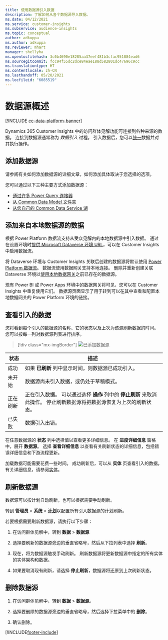 ```yaml
---
title: 使用数据源引入数据
description: 了解如何从各个数据源导入数据。
ms.date: 04/12/2021
ms.service: customer-insights
ms.subservice: audience-insights
ms.topic: conceptual
author: adkuppa
ms.author: adkuppa
ms.reviewer: mhart
manager: shellyha
ms.openlocfilehash: 3c0b4690e18285aa37eef481b3cfac951884ead6
ms.sourcegitcommit: fcc94f55dc2dce84eae188d582801dc47696c9cc
ms.translationtype: HT
ms.contentlocale: zh-CN
ms.lasthandoff: 05/20/2021
ms.locfileid: "6085519"
---
```

# <a name="data-sources-overview"></a>数据源概述

[!INCLUDE [cc-data-platform-banner](../includes/cc-data-platform-banner.md)]

Dynamics 365 Customer Insights 中的访问群体见解功能可连接到各种来源的数据。 连接到数据源通常称为 *数据引入* 过程。 引入数据后，您可以[统一](data-unification.md)数据并对其执行操作。

## <a name="add-a-data-source"></a>添加数据源

请参阅有关如何添加数据源的详细文章，如何添加具体取决于您选择的选项。

您可以通过以下三种主要方式添加数据源：

- [通过许多 Power Query 连接器](connect-power-query.md)
- [从 Common Data Model 文件夹](connect-common-data-model.md)
- [从您自己的 Common Data Service 湖](connect-common-data-service-lake.md)

## <a name="add-data-from-on-premises-data-sources"></a>添加来自本地数据源的数据

根据 Power Platform 数据流支持从受众见解内的本地数据源中引入数据。 通过在设置环境时[提供 Microsoft Dataverse 环境 URL](manage-environments.md#create-an-environment-in-an-existing-organization)，可以在 Customer Insights 中启用数据流。

将 Dataverse 环境与 Customer Insights 关联后创建的数据源将默认使用 [Power Platform 数据流](/power-query/dataflows/overview-dataflows-across-power-platform-dynamics-365)。 数据流使用数据网关支持本地连接。 删除并重新创建关联 Dataverse 环境以[使用本地数据网关](/powerapps/maker/data-platform/using-dataflows-with-on-premises-data.md)之前已存在的数据源。

现有 Power BI 或 Power Apps 环境中的数据网关将可见，您可以在 Customer Insights 中重复使用它们。 数据源页面显示了用于转到可以在其中查看和配置本地数据网关的 Power Platform 环境的链接。

## <a name="review-ingested-data"></a>查看引入的数据

您将看到每个引入的数据源的名称、它的状态以及上次为该源刷新数据的时间。 您可以按每一列对数据源列表进行排序。

> [!div class="mx-imgBorder"]
> ![已添加数据源](media/configure-data-datasource-added.png "已添加数据源")

|状态   |描述  |
|---------|---------|
|成功   |如果 **已刷新** 列中显示时间，则数据源已成功引入。
|未开始   |数据源尚未引入数据，或仍处于草稿模式。         |
|正在刷新    |正在引入数据。 可以通过选择 **操作** 列中的 **停止刷新** 来取消此操作。 停止刷新数据源将把数据源恢复为上次的刷新状态。       |
|已失败     |数据引入出错。         |

在任意数据源的 **状态** 列中选择值以查看更多详细信息。 在 **进度详细信息** 窗格中，展开 **数据源**。 选择 **查看详细信息** 以查看有关刷新状态的详细信息，包括错误详细信息和下游流程更新。

加载数据可能需要花费一些时间。 成功刷新后，可以从 **实体** 页查看引入的数据。 有关详细信息，请参阅[实体](entities.md)。

## <a name="refresh-a-data-source"></a>刷新数据源

数据源可以按计划自动刷新，也可以根据需要手动刷新。 

转到 **管理员** > **系统** > [**计划**](system.md#schedule-tab)以配置所有引入数据源的计划刷新。

若要根据需要刷新数据源，请执行以下步骤：

1. 在访问群体见解中，转到 **数据** > **数据源**

2. 选择要刷新的数据源旁边的垂直省略号，然后从下拉列表中选择 **刷新**。

3. 现在，将为数据源触发手动刷新。 刷新数据源将更新数据源中指定的所有实体的实体架构和数据。

4. 如果要取消现有刷新，请选择 **停止刷新**，数据源将还原到上次刷新状态。

## <a name="delete-a-data-source"></a>删除数据源

1. 在访问群体见解中，转到 **数据** > **数据源**。

2. 选择要删除的数据源旁边的垂直省略号，然后选择下拉菜单中的 **删除**。

3. 确认删除。


[!INCLUDE[footer-include](../includes/footer-banner.md)]
